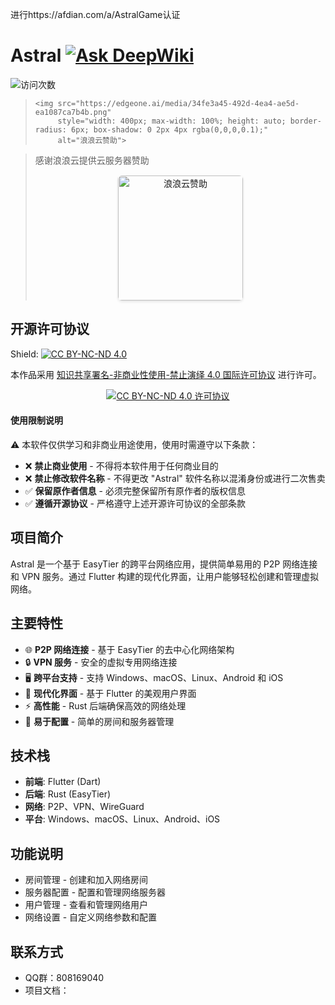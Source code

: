 
进行https://afdian.com/a/AstralGame认证
# Astral [![Ask DeepWiki](https://deepwiki.com/badge.svg)](https://deepwiki.com/ldoubil/astral)

![访问次数](https://count.getloli.com/@astral?name=astral-home&theme=original-new&padding=7&offset=0&align=top&scale=1&pixelated=1&darkmode=auto)

>     <img src="https://edgeone.ai/media/34fe3a45-492d-4ea4-ae5d-ea1087ca7b4b.png" 
>          style="width: 400px; max-width: 100%; height: auto; border-radius: 6px; box-shadow: 0 2px 4px rgba(0,0,0,0.1);"
>          alt="浪浪云赞助">
>   </a>
> </div>

> 感谢浪浪云提供云服务器赞助  
> <div style="margin: 15px 0; text-align: center;">
>   <a href="https://langlangy.cn/?ife9268:https://astral.fan/images/%E8%B5%9E%E5%8A%A9/logo%20(1).png" style="display: inline-block;">
>     <img src="https://astral.fan/images/%E8%B5%9E%E5%8A%A9/logo%20(1).png" 
>          style="width: 200px; max-width: 100%; height: auto; border-radius: 6px; box-shadow: 0 2px 4px rgba(0,0,0,0.1);"
>          alt="浪浪云赞助">
>   </a>
> </div>


## 开源许可协议
Shield: [![CC BY-NC-ND 4.0][cc-by-nc-nd-shield]][cc-by-nc-nd]

本作品采用 [知识共享署名-非商业性使用-禁止演绎 4.0 国际许可协议][cc-by-nc-nd] 进行许可。

<div style="text-align: center; margin: 10px 0;">
  <a href="https://creativecommons.org/licenses/by-nc-nd/4.0/legalcode.zh-hans" target="_blank">
    <img src="https://licensebuttons.net/l/by-nc-nd/4.0/88x31.png" alt="CC BY-NC-ND 4.0 许可协议" style="max-width: 100%;">
  </a>
</div>

#### 使用限制说明
⚠️ 本软件仅供学习和非商业用途使用，使用时需遵守以下条款：
- ❌ **禁止商业使用** - 不得将本软件用于任何商业目的
- ❌ **禁止修改软件名称** - 不得更改 "Astral" 软件名称以混淆身份或进行二次售卖
- ✅ **保留原作者信息** - 必须完整保留所有原作者的版权信息
- ✅ **遵循开源协议** - 严格遵守上述开源许可协议的全部条款


[cc-by-nc-nd]: https://creativecommons.org/licenses/by-nc-nd/4.0/legalcode.zh-hans
[cc-by-nc-nd-image]: https://licensebuttons.net/l/by-nc-nd/4.0/88x31.png
[cc-by-nc-nd-shield]: https://img.shields.io/badge/License-CC%20BY--NC--ND%204.0-lightgrey.svg

## 项目简介

Astral 是一个基于 EasyTier 的跨平台网络应用，提供简单易用的 P2P 网络连接和 VPN 服务。通过 Flutter 构建的现代化界面，让用户能够轻松创建和管理虚拟网络。

## 主要特性

- 🌐 **P2P 网络连接** - 基于 EasyTier 的去中心化网络架构
- 🔒 **VPN 服务** - 安全的虚拟专用网络连接
- 🖥️ **跨平台支持** - 支持 Windows、macOS、Linux、Android 和 iOS
- 🎨 **现代化界面** - 基于 Flutter 的美观用户界面
- ⚡ **高性能** - Rust 后端确保高效的网络处理
- 🔧 **易于配置** - 简单的房间和服务器管理

## 技术栈

- **前端**: Flutter (Dart)
- **后端**: Rust (EasyTier)
- **网络**: P2P、VPN、WireGuard
- **平台**: Windows、macOS、Linux、Android、iOS

## 功能说明

- 房间管理 - 创建和加入网络房间
- 服务器配置 - 配置和管理网络服务器
- 用户管理 - 查看和管理网络用户
- 网络设置 - 自定义网络参数和配置

## 联系方式

- QQ群：808169040
- 项目文档：


